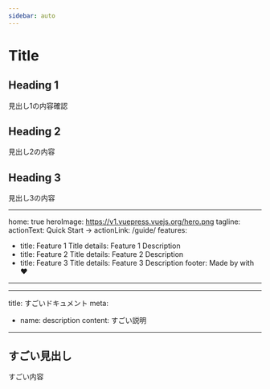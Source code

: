 ```yaml
---
sidebar: auto
---
```

# Title

## Heading 1

見出し1の内容確認

## Heading 2

見出し2の内容

## Heading 3

見出し3の内容

---
home: true
heroImage: https://v1.vuepress.vuejs.org/hero.png
tagline:
actionText: Quick Start →
actionLink: /guide/
features:
  - title: Feature 1 Title
    details: Feature 1 Description
  - title: Feature 2 Title
    details: Feature 2 Description
  - title: Feature 3 Title
    details: Feature 3 Description
footer: Made by  with ❤️
---

---
title: すごいドキュメント
meta:
  - name: description
    content: すごい説明
---

## すごい見出し

すごい内容
